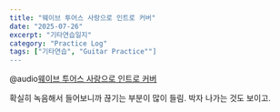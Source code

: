 ```yaml
---
title: "웨이브 투어스 사랑으로 인트로 커버"
date: "2025-07-26"
excerpt: "기타연습일지"
category: "Practice Log"
tags: ["기타연습", "Guitar Practice""]
---
```



@audio[웨이브 투어스 사랑으로 인트로 커버](/post/guitar/20250726/love.wav)

확실히 녹음해서 들어보니까 끊기는 부분이 많이 들림. 
박자 나가는 것도 보이고.